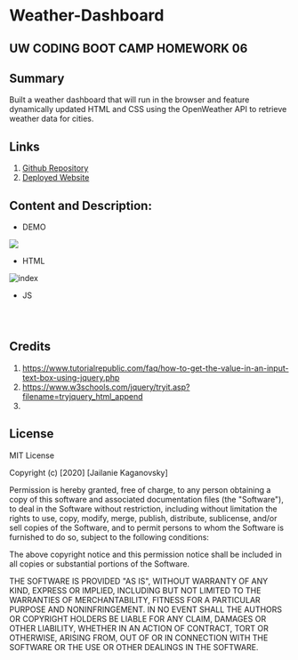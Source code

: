 # Weather-Dashboard

## UW CODING BOOT CAMP HOMEWORK 06

## Summary
Built a weather dashboard that will run in the browser and feature dynamically updated HTML and CSS using the OpenWeather API to retrieve weather data for cities.

## Links
1. [Github Repository](https://github.com/jkaganovsky/Weather-Dashboard)
1. [Deployed Website](https://jkaganovsky.github.io/Weather-Dashboard/)


## Content and Description:
* DEMO

![](./assets/images/.gif)

* HTML

![index](./assets/images/index_html.png)


* JS

![]()

![]()

![]()


## Credits
1. https://www.tutorialrepublic.com/faq/how-to-get-the-value-in-an-input-text-box-using-jquery.php
1. https://www.w3schools.com/jquery/tryit.asp?filename=tryjquery_html_append
1.

## License
MIT License

Copyright (c) [2020] [Jailanie Kaganovsky]

Permission is hereby granted, free of charge, to any person obtaining a copy
of this software and associated documentation files (the "Software"), to deal
in the Software without restriction, including without limitation the rights
to use, copy, modify, merge, publish, distribute, sublicense, and/or sell
copies of the Software, and to permit persons to whom the Software is
furnished to do so, subject to the following conditions:

The above copyright notice and this permission notice shall be included in all
copies or substantial portions of the Software.

THE SOFTWARE IS PROVIDED "AS IS", WITHOUT WARRANTY OF ANY KIND, EXPRESS OR
IMPLIED, INCLUDING BUT NOT LIMITED TO THE WARRANTIES OF MERCHANTABILITY,
FITNESS FOR A PARTICULAR PURPOSE AND NONINFRINGEMENT. IN NO EVENT SHALL THE
AUTHORS OR COPYRIGHT HOLDERS BE LIABLE FOR ANY CLAIM, DAMAGES OR OTHER
LIABILITY, WHETHER IN AN ACTION OF CONTRACT, TORT OR OTHERWISE, ARISING FROM,
OUT OF OR IN CONNECTION WITH THE SOFTWARE OR THE USE OR OTHER DEALINGS IN THE
SOFTWARE.


